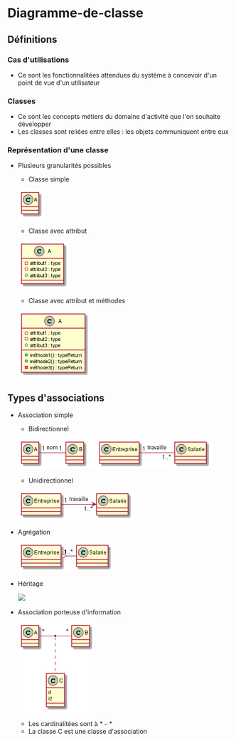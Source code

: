 # Diagramme-de-classe

## Définitions

### Cas d'utilisations
- Ce sont les fonctionnalitées attendues du système à concevoir d'un point de vue d'un utilisateur

### Classes
- Ce sont les concepts métiers du domaine d'activité que l'on souhaite développer 
- Les classes sont reliées entre elles : les objets communiquent entre eux

### Représentation d'une classe

- Plusieurs granularités possibles

    - Classe simple 
    
    ![](./granularité_1.png)
    
    - Classe avec attribut 
    
    ![](./granularité_2.png)
    
    - Classe avec attribut et méthodes
     
     ![](./granularité_3.png)

## Types d'associations
- Association simple
    - Bidirectionnel
    
    ![](./Association%20simple.png)
    - Unidirectionnel
    
    ![](./Association%20simple%20unidirectionnel.png)

- Agrégation

    ![](./Agrégation.png)
    
- Héritage

    ![](./Héritage.png)
    
- Association porteuse d'information

    ![](./Association.png)
    
    - Les cardinalitées sont à * - *
    - La classe C est une classe d'association
    
    
